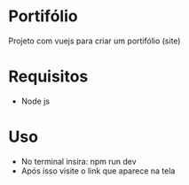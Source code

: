 # Portifólio
Projeto com vuejs para criar um portifólio (site)

# Requisitos
- Node js

# Uso
- No terminal insira: npm run dev
- Após isso visite o link que aparece na tela
